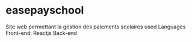 # easepayschool
Site web permettant la gestion des paiements scolaires
used Languages 
Front-end: Reactjs
Back-end

